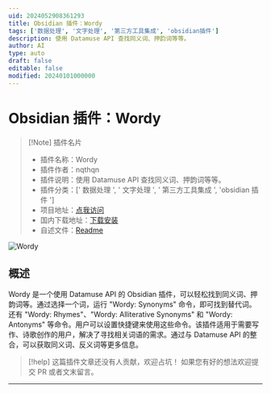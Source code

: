 ```yaml
---
uid: 2024052908361293
title: Obsidian 插件：Wordy
tags: ['数据处理', '文字处理', '第三方工具集成', 'obsidian插件']
description: 使用 Datamuse API 查找同义词、押韵词等等。
author: AI
type: auto
draft: false
editable: false
modified: 20240101000000
---
```


# Obsidian 插件：Wordy

> [!Note] 插件名片
> - 插件名称：Wordy
> - 插件作者：nqthqn
> - 插件说明：使用 Datamuse API 查找同义词、押韵词等等。
> - 插件分类：[' 数据处理 ', ' 文字处理 ', ' 第三方工具集成 ', 'obsidian 插件 ']
> - 项目地址：[点我访问](https://github.com/nqthqn/obsidian-wordy)
> - 国内下载地址：[下载安装](https://pkmer.cn/products/plugin/pluginMarket/?obsidian-wordy)
> - 自述文件：[Readme](https://ghproxy.net/https://raw.githubusercontent.com/nqthqn/obsidian-wordy/master/README.md)

![Wordy](https://cdn.pkmer.cn/covers/obsidian-wordy.gif!pkmer)

## 概述

Wordy 是一个使用 Datamuse API 的 Obsidian 插件，可以轻松找到同义词、押韵词等。通过选择一个词，运行 "Wordy: Synonyms" 命令，即可找到替代词。还有 "Wordy: Rhymes"、"Wordy: Alliterative Synonyms" 和 "Wordy: Antonyms" 等命令。用户可以设置快捷键来使用这些命令。该插件适用于需要写作、诗歌创作的用户，解决了寻找相关词语的需求。通过与 Datamuse API 的整合，可以获取同义词、反义词等更多信息。

> [!help]
> 这篇插件文章还没有人贡献，欢迎占坑！
> 如果您有好的想法欢迎提交 PR 或者文末留言。

---



